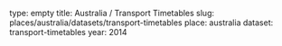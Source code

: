 type: empty
title: Australia / Transport Timetables
slug: places/australia/datasets/transport-timetables
place: australia
dataset: transport-timetables
year: 2014
